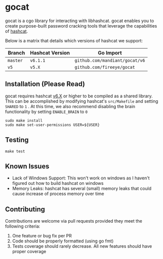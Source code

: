 # gocat

gocat is a cgo library for interacting with libhashcat. gocat enables you to create purpose-built password cracking tools that leverage the capabilities of [hashcat](https://hashcat.net/hashcat/).

Below is a matrix that details which versions of hashcat we support:

| Branch        | Hashcat Version | Go Import                     |
| ------------- | --------------- | ----------------------------- |
| `master `     | `v6.1.1`        | `github.com/mandiant/gocat/v6` |
| `v5`          | `v5.X`          | `github.com/fireeye/gocat`    |


## Installation (Please Read)

gocat requires hashcat [v6.X](https://github.com/hashcat/hashcat/releases) or higher to be compiled as a shared library. This can be accomplished by modifying hashcat's `src/Makefile` and setting `SHARED` to `1` . At this time, we also recommend disabling the brain functionality by setting `ENABLE_BRAIN` to `0`

```
sudo make install
sudo make set-user-permissions USER=${USER}
```

## Testing

```
make test
```

## Known Issues

* Lack of Windows Support: This won't work on windows as I haven't figured out how to build hashcat on windows
* Memory Leaks: hashcat has several (small) memory leaks that could cause increase of process memory over time

## Contributing

Contributions are welcome via pull requests provided they meet the following criteria:

1. One feature or bug fix per PR
1. Code should be properly formatted (using go fmt)
1. Tests coverage should rarely decrease. All new features should have proper coverage
